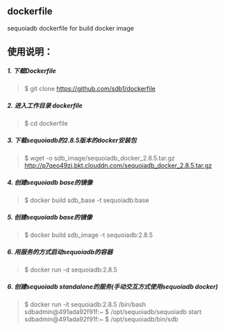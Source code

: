## dockerfile

sequoiadb dockerfile for build docker image


## 使用说明：


##### 1. 下载Dockerfile
> $ git clone https://github.com/sdb1/dockerfile


##### 2.  进入工作目录 dockerfile
> $ cd dockerfile


##### 3. 下载sequoiadb的2.8.5版本的docker安装包
> $ wget -o sdb_image/sequoiadb_docker_2.8.5.tar.gz http://p7qeo49zj.bkt.clouddn.com/sequoiadb_docker_2.8.5.tar.gz


##### 4. 创建sequoiadb base的镜像
> $ docker build sdb_base -t sequoiadb:base


##### 5. 创建sequoiadb base的镜像
> $ docker build sdb_image -t sequoiadb:2.8.5


##### 6. 用服务的方式启动sequoiadb的容器
> $ docker run -d sequoiadb:2.8.5


##### 6. 创建sequoiadb standalone的服务(手动交互方式使用sequoiadb docker)
> $ docker run -it sequoiadb:2.8.5 /bin/bash
> sdbadmin@491ada92f91f:~ $ /opt/sequoiadb/sequoiadb start
> sdbadmin@491ada92f91f:~ $ /opt/sequoiadb/bin/sdb

